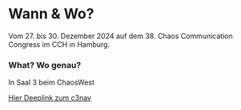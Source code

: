 # Wann & Wo?

Vom 27. bis 30. Dezember 2024 auf dem 38. Chaos Communication Congress im CCH in Hamburg.

### What? Wo genau?
In Saal 3 beim ChaosWest

[Hier Deeplink zum c3nav](https://38c3.c3nav.de/l/c:0:120.16:184.56/)
